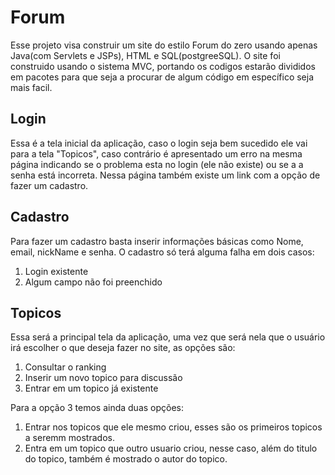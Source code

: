 # Forum

Esse projeto visa construir um site do estilo Forum do zero usando apenas Java(com Servlets e JSPs), HTML e SQL(postgreeSQL). O site foi construido usando o sistema MVC, portando os codigos estarão divididos em pacotes para que seja a procurar de algum código em específico seja mais facil.

## Login

Essa é a tela inicial da aplicação, caso o login seja bem sucedido ele vai para a tela "Topicos", caso contrário é apresentado um erro na mesma página indicando se o problema esta no login (ele não existe) ou se a a senha está incorreta. Nessa página também existe um link com a opção de fazer um cadastro.

## Cadastro

Para fazer um cadastro basta inserir informações básicas como Nome, email, nickName e senha. O cadastro só terá alguma falha em dois casos: 
1) Login existente
2) Algum campo não foi preenchido

## Topicos

Essa será a principal tela da aplicação, uma vez que será nela que o usuário irá escolher o que deseja fazer no site, as opções são:

1) Consultar o ranking
2) Inserir um novo topico para discussão
3) Entrar em um topico já existente

Para a opção 3 temos ainda duas opções:

1) Entrar nos topicos que ele mesmo criou, esses são os primeiros topicos a seremm mostrados.
2) Entra em um topico que outro usuario criou, nesse caso, além do titulo do topico, também é mostrado o autor do topico.

